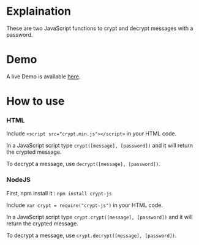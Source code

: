 # Explaination

These are two JavaScript functions to crypt and decrypt messages with a password.

# Demo

A live Demo is available [here](https://max1truc.github.io/crypt/index.html).

# How to use

### HTML

Include ```<script src="crypt.min.js"></script>``` in your HTML code. 

In a JavaScript script type ```crypt([message], [password])``` and it will return the crypted message.

To decrypt a message, use ```decrypt([message], [password])```.

### NodeJS

First, npm install it : ```npm install crypt-js```

Include ```var crypt = require("crypt-js")``` in your HTML code.

In a JavaScript script type ```crypt.crypt([message], [password])``` and it will return the crypted message.

To decrypt a message, use ```crypt.decrypt([message], [password])```.
